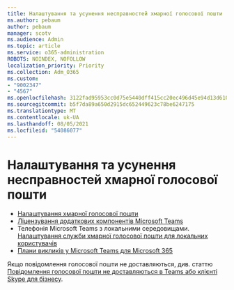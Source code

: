 ```yaml
---
title: Налаштування та усунення несправностей хмарної голосової пошти
ms.author: pebaum
author: pebaum
manager: scotv
ms.audience: Admin
ms.topic: article
ms.service: o365-administration
ROBOTS: NOINDEX, NOFOLLOW
localization_priority: Priority
ms.collection: Adm_O365
ms.custom:
- "9002347"
- "4567"
ms.openlocfilehash: 3122fad95953cc0d75e5440dff415cc20ec496d45e94d13d6102d6f5659b332c
ms.sourcegitcommit: b5f7da89a650d2915dc652449623c78be6247175
ms.translationtype: MT
ms.contentlocale: uk-UA
ms.lasthandoff: 08/05/2021
ms.locfileid: "54086077"
---
```

# <a name="set-up-or-troubleshoot-cloud-voicemail"></a>Налаштування та усунення несправностей хмарної голосової пошти

- [Налаштування хмарної голосової пошти](https://docs.microsoft.com/microsoftteams/set-up-phone-system-voicemail) 
- [Ліцензування додаткових компонентів Microsoft Teams](https://docs.microsoft.com/microsoftteams/teams-add-on-licensing/microsoft-teams-add-on-licensing) 
- Телефонія Microsoft Teams з локальними середовищами. [Налаштування служби хмарної голосової пошти для локальних користувачів](https://docs.microsoft.com/skypeforbusiness/hybrid/configure-cloud-voicemail) 
- [Плани викликів у Microsoft Teams для Microsoft 365](https://docs.microsoft.com//microsoftteams/calling-plans-for-office-365) 

Якщо повідомлення голосової пошти не доставляються, див. статтю [Повідомлення голосової пошти не доставляються в Teams або клієнті Skype для бізнесу](https://docs.microsoft.com/SkypeForBusiness/troubleshoot/hybrid-phone-system/voicemails-not-delivered).